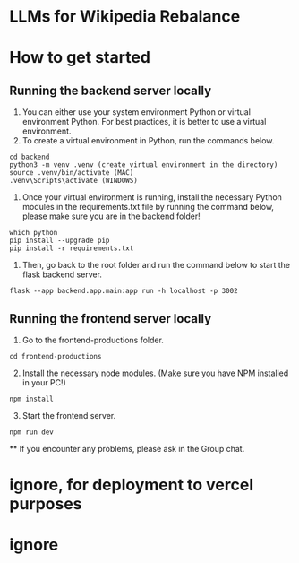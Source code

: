 # LLMs for Wikipedia Rebalance

# How to get started

## Running the backend server locally

1. You can either use your system environment Python or virtual environment Python. For best practices, it is better to use a virtual environment.
2. To create a virtual environment in Python, run the commands below.

```
cd backend
python3 -m venv .venv (create virtual environment in the directory)
source .venv/bin/activate (MAC)
.venv\Scripts\activate (WINDOWS)
```

1. Once your virtual environment is running, install the necessary Python modules in the requirements.txt file by running the command below, please make sure you are in the backend folder!

```
which python
pip install --upgrade pip
pip install -r requirements.txt
```

1. Then, go back to the root folder and run the command below to start the flask backend server.

```
flask --app backend.app.main:app run -h localhost -p 3002
```

## Running the frontend server locally

1. Go to the frontend-productions folder.

```
cd frontend-productions
```

2. Install the necessary node modules. (Make sure you have NPM installed in your PC!)

```
npm install
```

3. Start the frontend server.

```
npm run dev
```

\*\* If you encounter any problems, please ask in the Group chat.

# ignore, for deployment to vercel purposes

# ignore
